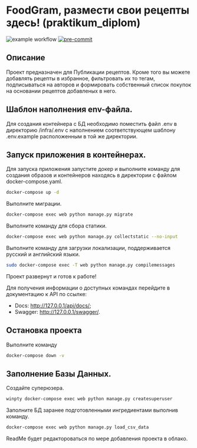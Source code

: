 # FoodGram, размести свои рецепты здесь! (praktikum_diplom)

![example workflow](https://github.com/V1cimus/foodgram-project-react/actions/workflows/foodgram_workflow.yml/badge.svg)
[![pre-commit](https://img.shields.io/badge/pre--commit-enabled-brightgreen?logo=pre-commit)](https://github.com/pre-commit/pre-commit)

## Описание
Проект предназначен для Публикации рецептов. Кроме того вы можете добавлять рецепты в избранное, фильтровать их то тегам, подписываться на авторов и формировать собственный список покупок на основании рецептов добавленых в него. 


## Шаблон наполнения env-файла.
Для создания контейнера с БД необходимо поместить файл .env в директорию /infra/.env с наполнением соответствующем шаблону .env.example расположенным в той же директории.


## Запуск приложения в контейнерах.
Для запуска приложения запустите докер и выполните команду для создания образов и контейнеров находясь в директории с файлом docker-compose.yaml.

```bash
docker-compose up -d
```

Выполните миграции.

```bash
docker-compose exec web python manage.py migrate
```

Выполните команду для сбора статики.

```bash
docker-compose exec web python manage.py collectstatic --no-input
```

Выполните команду для загрузки локализации, поддерживается русский и английский языки.

```bash
sudo docker-compose exec -T web python manage.py compilemessages
```

Проект развернут и готов к работе!

Для получения информации о доступных командах перейдите в документацию к API по ссылке: 
- Docs: http://127.0.0.1/api/docs/;
- Swagger: http://127.0.0.1/swagger/.


## Остановка проекта

Выполните команду

```bash
docker-compose down -v
```


## Заполнение Базы Данных.

Создайте суперюзера.

```bash
winpty docker-compose exec web python manage.py createsuperuser
```

Заполните БД заранее подготовленными ингредиентами выполнив команду.

```bash
docker-compose exec web python manage.py load_csv_data
```

ReadMe будет редактороваться по мере добавления проекта в облако.
